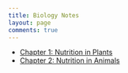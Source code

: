 ```yaml
---
title: Biology Notes
layout: page
comments: true
---
```


* [Chapter 1: Nutrition in Plants](/Notes/Biology/Chapter1)
* [Chapter 2: Nutrition in Animals](/Notes/Biology/Chapter2)
